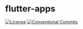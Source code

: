 # flutter-apps

[![License](https://img.shields.io/github/license/albinpk/flutter-apps)](./LICENSE)
[![Conventional Commits](https://img.shields.io/badge/Conventional%20Commits-1.0.0-%23FE5196?logo=conventionalcommits&logoColor=white)](https://conventionalcommits.org)
